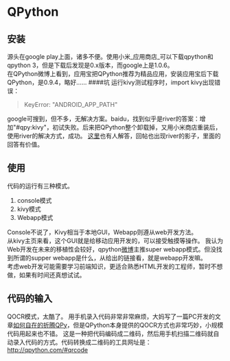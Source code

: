 QPython
===
## 安装
源头在google play上面，诸多不便。使用小米_应用商店_可以下载qpython和qpython 3，但是下载后发现是0.x版本，而google上是1.0.6。  
在QPython微博上看到，应用宝把QPython推荐为精品应用，安装应用宝后下载QPython，是0.9.4，略好……
####坑
运行kivy测试程序时，import kivy出现错误：
> KeyError: "ANDROID_APP_PATH"

google可搜到，但不多，无解决方案。baidu，找到似乎是river的答案：增加"#qpy:kivy"，初试失败。后来把QPython整个卸载掉，又用小米商店重装后，使用river的解决方式，成功。
[这里](http://tieba.baidu.com/p/3620158767)也有人解答，回帖也出现river的影子，里面的回答有价值。

## 使用
代码的运行有三种模式。
1. console模式
2. kivy模式
3. Webapp模式

Console不说了，Kivy相当于本地GUI，Webapp则遵从web开发方法。  
从kivy主页来看，这个GUI就是给移动应用开发的，可以接受触摸等操作。
我认为Web开发在未来的移植性会较好，qpython[微博](http://www.weibo.com/qpython?from=profile&wvr=5&loc=infdomain)主推super webapp模式。但没找到所谓的supper webapp是什么，从给出的链接看，就是webapp开发嘛。  
考虑web开发可能需要学习前端知识，更适合熟悉HTML开发的工程师，暂时不想做，如果有时间还真想试试。

## 代码的输入
QOCR模式，太酷了。
用手机录入代码非常非常麻烦，大妈写了一篇PC开发的文章[如何自在的折腾QPy](http://codelab.qpython.org/pythonic/init-my-qpy-env.html)，但是QPython本身提供的QOCR方式也非常巧妙，小规模代码用起来也不错。
这是一种把代码编码成二维码，然后用手机扫描二维码就自动录入代码的方式。代码转换成二维码的工具网址是：http://qpython.com/#qrcode

